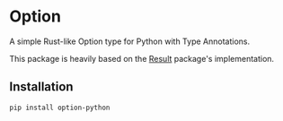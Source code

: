 # Option
A simple Rust-like Option type for Python with Type Annotations.

This package is heavily based on the [Result](https://github.com/rustedpy/result) package's implementation.

## Installation
```
pip install option-python
```
